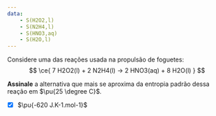 ```yaml
---
data:
    - S(H2O2,l)
    - S(N2H4,l)
    - S(HNO3,aq)
    - S(H2O,l)
---
```


Considere uma das reações usada na propulsão de foguetes:
$$
    \ce{ 7 H2O2(l) + 2 N2H4(l) -> 2 HNO3(aq) + 8 H2O(l) }
$$

**Assinale** a alternativa que mais se aproxima da entropia padrão dessa reação em $\pu{25 \degree C}$.

- [x] $\pu{-620 J.K-1.mol-1}$
